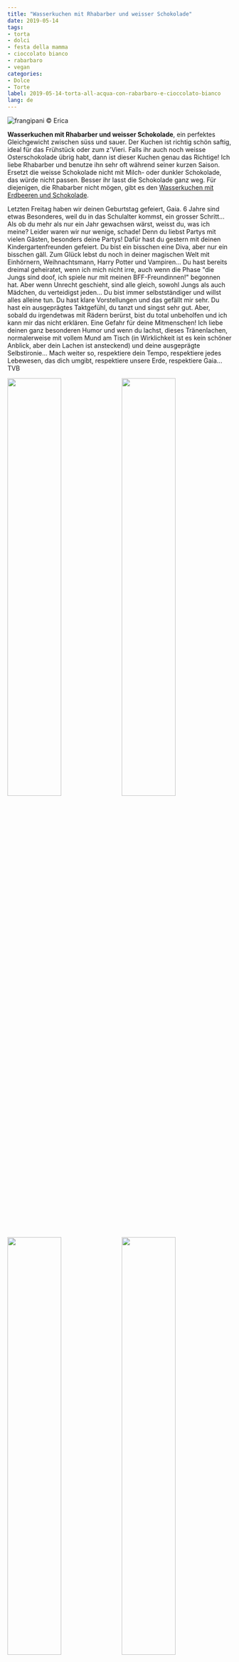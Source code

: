 ```yaml
---
title: "Wasserkuchen mit Rhabarber und weisser Schokolade"
date: 2019-05-14
tags:
- torta
- dolci
- festa della mamma
- cioccolato bianco
- rabarbaro
- vegan
categories:
- Dolce
- Torte 
label: 2019-05-14-torta-all-acqua-con-rabarbaro-e-cioccolato-bianco
lang: de
---
```

![](../2019-05-14-torta-all-acqua-con-rabarbaro-e-cioccolato-bianco/header.jpeg "frangipani © Erica")

**Wasserkuchen mit Rhabarber und weisser Schokolade**, ein perfektes Gleichgewicht zwischen süss und sauer. Der Kuchen ist richtig schön saftig, ideal für das Frühstück oder zum z'Vieri. Falls ihr auch noch weisse Osterschokolade übrig habt, dann ist dieser Kuchen genau das Richtige! Ich liebe Rhabarber und benutze ihn sehr oft während seiner kurzen Saison. Ersetzt die weisse Schokolade nicht mit Milch- oder dunkler Schokolade, das würde nicht passen. Besser ihr lasst die Schokolade ganz weg. Für diejenigen, die Rhabarber nicht mögen, gibt es den <a href="https://frangipani.raiano.ch/2017-06-08-torta-all-acqua-con-fragole-e-cioccolato-de/" target="_blank">Wasserkuchen mit Erdbeeren und Schokolade</a>. 

Letzten Freitag haben wir deinen Geburtstag gefeiert, Gaia. 6 Jahre sind etwas Besonderes, weil du in das Schulalter kommst, ein grosser Schritt... Als ob du mehr als nur ein Jahr gewachsen wärst, weisst du, was ich meine? Leider waren wir nur wenige, schade! Denn du liebst Partys mit vielen Gästen, besonders deine Partys! Dafür hast du gestern mit deinen Kindergartenfreunden gefeiert. Du bist ein bisschen eine Diva, aber nur ein bisschen gäll. Zum Glück lebst du noch in deiner magischen Welt mit Einhörnern, Weihnachtsmann, Harry Potter und Vampiren... Du hast bereits dreimal geheiratet, wenn ich mich nicht irre, auch wenn die Phase "die Jungs sind doof, ich spiele nur mit meinen BFF-Freundinnen!" begonnen hat. Aber wenn Unrecht geschieht, sind alle gleich, sowohl Jungs als auch Mädchen, du verteidigst jeden... Du bist immer selbstständiger und willst alles alleine tun. Du hast klare Vorstellungen und das gefällt mir sehr. Du hast ein ausgeprägtes Taktgefühl, du tanzt und singst sehr gut. Aber, sobald du irgendetwas mit Rädern berürst, bist du total unbeholfen und ich kann mir das nicht erklären. Eine Gefahr für deine Mitmenschen! Ich liebe deinen ganz besonderen Humor und wenn du lachst, dieses Tränenlachen, normalerweise mit vollem Mund am Tisch (in Wirklichkeit ist es kein schöner Anblick, aber dein Lachen ist ansteckend) und deine ausgeprägte Selbstironie...
Mach weiter so, respektiere dein Tempo, respektiere jedes Lebewesen, das dich umgibt, respektiere unsere Erde, respektiere Gaia... TVB

<p>
  <div style="width: 100%; margin-bottom: 0">
    <img style="float: left; width: 49%; margin-right: 1%" src="../2019-05-14-torta-all-acqua-con-rabarbaro-e-cioccolato-bianco/tortagaia1.jpeg" alt="" title="frangipani © Erica" />
    <img style="float: left; width: 49%; margin-left: 1%" src="../2019-05-14-torta-all-acqua-con-rabarbaro-e-cioccolato-bianco/tortagaia2.jpeg" alt="" title="frangipani © Erica" />
    <div style="clear: both"></div>
  </div>
</p>

<p>
  <div style="width: 100%; margin-bottom: 0">
    <img style="float: left; width: 49%; margin-right: 1%" src="../2019-05-14-torta-all-acqua-con-rabarbaro-e-cioccolato-bianco/tortagaia3.jpeg" alt="" title="frangipani © Erica" />
    <img style="float: left; width: 49%; margin-left: 1%" src="../2019-05-14-torta-all-acqua-con-rabarbaro-e-cioccolato-bianco/tortagaia4.jpeg" alt="" title="frangipani © Erica" />
    <div style="clear: both"></div>
  </div>
</p>

<p>
  <div style="width: 100%; margin-bottom: 0">
    <img style="float: left; width: 49%; margin-right: 1%" src="../2019-05-14-torta-all-acqua-con-rabarbaro-e-cioccolato-bianco/tortagaia5.jpeg" alt="" title="frangipani © Erica" />
    <img style="float: left; width: 49%; margin-left: 1%" src="../2019-05-14-torta-all-acqua-con-rabarbaro-e-cioccolato-bianco/tortagaia6.jpeg" alt="" title="frangipani © Erica" />
    <div style="clear: both"></div>
  </div>
</p>

Na ja, gestern haben wir sogar eine Kindergeburtstagsparty mit insgesamt 9 Kindern überstanden! Es ist gut gelaufen... Wir haben viele Spiele gespielt, sie hatten Spass. Die Party war mit Einhörnern und Regenbogen (es tat mir ein bisschen leid für die anwesenden Jungs, ich habe versucht, ein wenig Blau in dieses Pink-Overload zu stecken)... Ich wollte einen runden Schokoladenkuchen machen und ihn mit einem Smarties-Regenbogen und Marshmallows-Wolken dekorieren, sehr simpel. Aber dann schickte mir meine Schwester Bilder von Yogurt Bars und ich fragte Gaia, was sie bevorzugte. Ja, sie hat sich für die Yogurt Bar entschieden... Also habe ich jedem Kind etwas Naturjoghurt in die Schälchen gegeben und sie haben die Toppings selbst hinzugefügt, was sie wollten: Granola, Früchte, M&Ms... und dazu gab es auch Waffeln, die habe ich als "Torte" benutzt, um die Kerzen auszublasen.
<p>
  <div style="width: 100%; margin-bottom: 0">
    <img style="float: left; width: 49%; margin-right: 1%" src="../2019-05-14-torta-all-acqua-con-rabarbaro-e-cioccolato-bianco/tortagaia7.jpeg" alt="" title="frangipani © Erica" />
    <img style="float: left; width: 49%; margin-left: 1%" src="../2019-05-14-torta-all-acqua-con-rabarbaro-e-cioccolato-bianco/tortagaia8.jpeg" alt="" title="frangipani © Erica" />
    <div style="clear: both"></div>
  </div>
</p>

<p>
  <div style="width: 100%; margin-bottom: 0">
    <img style="float: left; width: 49%; margin-right: 1%" src="../2019-05-14-torta-all-acqua-con-rabarbaro-e-cioccolato-bianco/tortagaia9.jpeg" alt="" title="frangipani © Erica" />
    <img style="float: left; width: 49%; margin-left: 1%" src="../2019-05-14-torta-all-acqua-con-rabarbaro-e-cioccolato-bianco/tortagaia10.jpeg" alt="" title="frangipani © Erica" />
    <div style="clear: both"></div>
  </div>
</p>

<p>
  <div style="width: 100%; margin-bottom: 0">
    <img style="float: left; width: 49%; margin-right: 1%" src="../2019-05-14-torta-all-acqua-con-rabarbaro-e-cioccolato-bianco/tortagaia11.jpeg" alt="" title="frangipani © Erica" />
    <img style="float: left; width: 49%; margin-left: 1%" src="../2019-05-14-torta-all-acqua-con-rabarbaro-e-cioccolato-bianco/tortagaia12.jpeg" alt="" title="frangipani © Erica" />
    <div style="clear: both"></div>
  </div>
</p>

Diese Yogurt Bars sind fantastisch! Man kann sie auch mit Glace machen oder im Winter mit heisser Schokolade... Das wird sicher nicht das letzte Mal sein!

<div id="wrapper" style="text-align: center">
  <div id="yourdiv" style="display: inline-block;">
    <div class="ingredients" itemscope itemtype="http://schema.org/Recipe">
      <span itemprop="name" style="display:none;">Wasserkuchen mit Rhabarber und weisser Schokolade</span>
      <span itemprop="recipeCategory" style="display:none;">Süsses</span>
      <img itemprop="image" style="display:none;" class="ignore-gallery-item" src="../2019-05-14-torta-all-acqua-con-rabarbaro-e-cioccolato-bianco/header.jpeg"/>
      <span itemprop="author" style="display:none;">Erica Raiano</span>
      <span itemprop="description" style="display:none;">Wasserkuchen mit Rhabarber und weisser Schokolade, ein perfektes Gleichgewicht zwischen süss und sauer. Der Kuchen ist richtig schön saftig, ideal für das Frühstück oder zum z'Vieri.</span>
      <div class="ingredients-title">Zutaten</div>
      <table>
        <tbody>
          <tr itemprop="recipeIngredient">
            <td>3 Stangen</td>
            <td>Rhabarber</td>        
          </tr>
          <tr itemprop="recipeIngredient">
            <td>qs</td>
            <td>Zitronensaft</td>        
          </tr>
          <tr itemprop="recipeIngredient">
            <td>375ml</td>
            <td>Wasser</td>
          </tr>
          <tr itemprop="recipeIngredient">
            <td>240gr</td>
            <td>Zucker</td>
          </tr>
          <tr itemprop="recipeIngredient">
            <td>65gr</td>
            <td>Sonnenblumenöl</td>
          </tr>
          <tr itemprop="recipeIngredient">
            <td>350gr</td>
            <td>Mehl</td>
          </tr>
          <tr itemprop="recipeIngredient">
            <td>1 Päckchen</td>
            <td>Backpulver</td>
          </tr>
          <tr itemprop="recipeIngredient">
            <td>1 Päckchen</td>
            <td>Vanillezucker</td>
          </tr>
          <tr itemprop="recipeIngredient">
            <td>1 Prise</td>
            <td>Salz</td>
          </tr>
          <tr itemprop="recipeIngredient">
            <td>150gr</td>
            <td>weisse Schokolade in Stückchen</td>
          </tr>
        </tbody>
      </table>
      <br></br>
      <i class="pull-right" style="font-size: 80%;">für eine Gugelhupfform oder eine 22-24cm Backform</i>
    </div>
  </div>
</div>


<h3>
  <font color="grey">
    <i class="fa fa-cogs"></i>
  </font> Zubereitung
</h3>

Rhabarber rüsten, in kleine Stücke schneiden und in eine kleine Schüssel geben. Dazu kommt einen Esslöffel Zucker (vom Total) und ein wenig Zitronensaft, mischen und auf die Seite legen.
![](../2019-05-14-torta-all-acqua-con-rabarbaro-e-cioccolato-bianco/rabarbaro.jpeg "frangipani © Erica")

Zucker im Wasser auflösen, dann Sonnenblumenöl dazu geben und mischen. In einer separaten Schüssel Mehl, Backpulver, Vanillezucker und Salz vermengen, dann Wassergemisch beigeben und alles mit einem Schwingbesen vermengen bis der Teig schön glatt ist. Dann Rhabarber und weisse Schokolade vorsichtig untermischen. Teig in die bebutterte und bemehlte Form giessen.
![](../2019-05-14-torta-all-acqua-con-rabarbaro-e-cioccolato-bianco/teglia.jpeg "frangipani © Erica")

Der Kuchen kommt für ca. 45min in den vorgeheizten Ofen bei 180°C Ober- und Unterhitze, immer Stäbchenprobe machen. Kuchen in der Form kurz auskühlen lassen und dann auf den Servierteller stürzen...
![](../2019-05-14-torta-all-acqua-con-rabarbaro-e-cioccolato-bianco/risultato1.jpeg "frangipani © Erica")

![](../2019-05-14-torta-all-acqua-con-rabarbaro-e-cioccolato-bianco/risultato2.jpeg "frangipani © Erica")

![](../2019-05-14-torta-all-acqua-con-rabarbaro-e-cioccolato-bianco/risultato3.jpeg "frangipani © Erica")

![](../2019-05-14-torta-all-acqua-con-rabarbaro-e-cioccolato-bianco/risultato4.jpeg "frangipani © Erica")

![](../2019-05-14-torta-all-acqua-con-rabarbaro-e-cioccolato-bianco/risultato5.jpeg "frangipani © Erica")

![](../2019-05-14-torta-all-acqua-con-rabarbaro-e-cioccolato-bianco/risultato6.jpeg "frangipani © Erica")

<h4>Buon appetito
  <font color="red">
    <i class="fa fa-smile-o"></i>
  </font>
</h4>